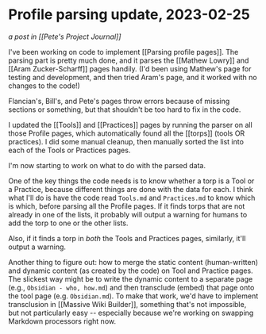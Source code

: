 # Profile parsing update, 2023-02-25

_a post in [[Pete's Project Journal]]_

I've been working on code to implement [[Parsing profile pages]]. The parsing part is pretty much done, and it parses the [[Mathew Lowry]] and [[Aram Zucker-Scharff]] pages handily. (I'd been using Mathew's page for testing and development, and then tried Aram's page, and it worked with no changes to the code!)

Flancian's, Bill's, and Pete's pages throw errors because of missing sections or something, but that shouldn't be too hard to fix in the code.

I updated the [[Tools]] and [[Practices]] pages by running the parser on all those Profile pages, which automatically found all the [[torps]] (tools OR practices).  I did some manual cleanup, then manually sorted the list into each of the Tools or Practices pages.

I'm now starting to work on what to do with the parsed data.

One of the key things the code needs is to know whether a torp is a Tool or a Practice, because different things are done with the data for each.  I think what I'll do is have the code read `Tools.md` and `Practices.md` to know which is which, before parsing all the Profile pages.  If it finds torps that are not already in one of the lists, it probably will output a warning for humans to add the torp to one or the other lists.

Also, if it finds a torp in _both_ the Tools and Practices pages, similarly, it'll output a warning.

Another thing to figure out: how to merge the static content (human-written) and dynamic content (as created by the code) on Tool and Practice pages.  The slickest way might be to write the dynamic content to a separate page (e.g., `Obsidian - who, how.md`) and then transclude (embed) that page onto the tool page (e.g. `Obsidian.md`).  To make that work, we'd have to implement transclusion in [[Massive Wiki Builder]], something that's not impossible, but not particularly easy -- especially because we're working on swapping Markdown processors right now.